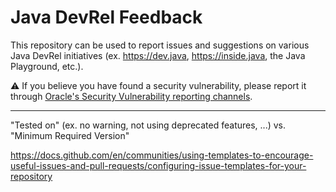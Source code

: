 # Java DevRel Feedback

This repository can be used to report issues and suggestions on various Java DevRel initiatives (ex. https://dev.java, https://inside.java, the Java Playground, etc.).

⚠️ If you believe you have found a security vulnerability, please report it through [Oracle's Security Vulnerability reporting channels](https://www.oracle.com/corporate/security-practices/assurance/vulnerability/reporting.html).

-------

"Tested on" (ex. no warning, not using deprecated features, ...) vs. "Minimum Required Version"

https://docs.github.com/en/communities/using-templates-to-encourage-useful-issues-and-pull-requests/configuring-issue-templates-for-your-repository


